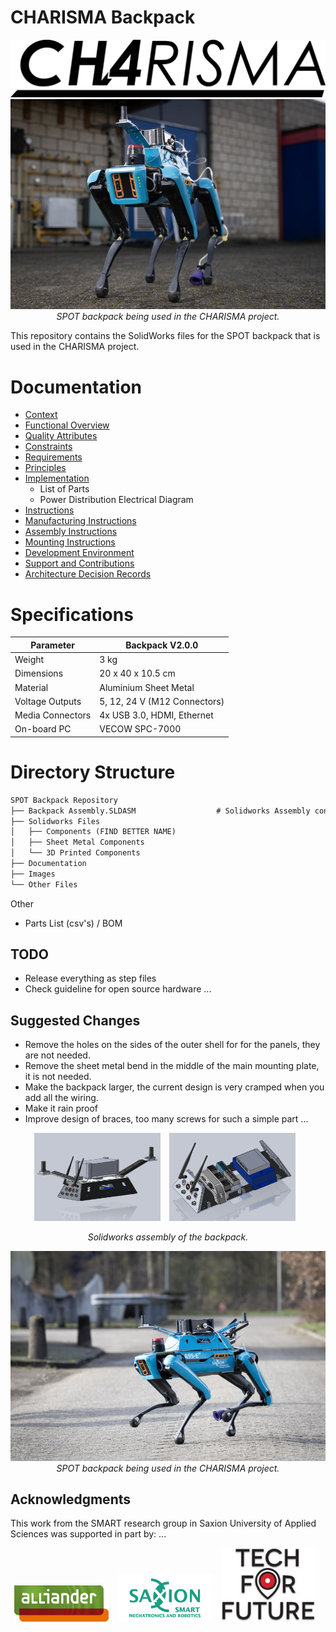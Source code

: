 # CHARISMA Backpack

<p align="center" width="100%">
  <img src="./Images/Logos/charisma_logo_blackwhite.png">
    <img src="./Images/KIWA_Test_Day/KIWA_2.jpg">
    <br>
    <em>SPOT backpack being used in the CHARISMA project.</em>
</p>

This repository contains the SolidWorks files for the SPOT backpack that is used in the CHARISMA project. 

# Documentation
  * [Context](/Documentation/01-context.md)
  * [Functional Overview](/Documentation/02-functional-overview.md)
  * [Quality Attributes](/Documentation/03-quality-attributes.md)
  * [Constraints](/Documentation/04-constraints.md)
  * [Requirements](/Documentation/xx-requirements.md)
  * [Principles](/Documentation/05-principles.md)
  * [Implementation](/Documentation/07-Implementation.md)
    * List of Parts 
    * Power Distribution Electrical Diagram 
  * [Instructions](/Documentation/8-instructions.md)
  * [Manufacturing Instructions](/Documentation/8.1-manufacturing-instructions.md)
  * [Assembly Instructions](/Documentation/8.2-assembly-instructions.md)
  * [Mounting Instructions](/Documentation/8.3-mounting-instructions.md)
  * [Development Environment](/Documentation/12-development-environment.md)
  * [Support and Contributions](/Documentation/11-support-and-contributions.md)
  * [Architecture Decision Records](/Documentation/11-decision-log.md)

# Specifications

| Parameter | Backpack V2.0.0 | 
| --- | --- |
| Weight | 3 kg |
| Dimensions | 20 x 40 x 10.5 cm|
| Material | Aluminium Sheet Metal |
| Voltage Outputs | 5, 12, 24 V (M12 Connectors) |
| Media Connectors | 4x USB 3.0, HDMI, Ethernet |
| On-board PC | VECOW SPC-7000|

# Directory Structure

```md
SPOT Backpack Repository
├── Backpack Assembly.SLDASM                  # Solidworks Assembly containing all parts
├── Solidworks Files 
│   ├── Components (FIND BETTER NAME)
│   ├── Sheet Metal Components
│   └── 3D Printed Components
├── Documentation
├── Images
└── Other Files
```

Other
* Parts List (csv's) / BOM

## TODO
* Release everything as step files
* Check guideline for open source hardware ...

## Suggested Changes

* Remove the holes on the sides of the outer shell for for the panels, they are not needed.
* Remove the sheet metal bend in the middle of the main mounting plate, it is not needed.
* Make the backpack larger, the current design is very cramped when you add all the wiring.
* Make it rain proof
* Improve design of braces, too many screws for such a simple part ...

<p align="center">
    <img src="./Images/CAD%20Images/full_backpack.png" style="display:inline-block; width:40%; margin-right:10px;">
    <img src="./Images/CAD%20Images/inner_backpack2.png" style="display:inline-block; width:40%; margin-right:10px;">
    <div style="clear:both;"></div>
    <div style="text-align: center;">
        <em>Solidworks assembly of the backpack.</em>
    </div>
</p>

<p align="center" width="100%">
    <img src="./Images/KIWA_Test_Day/KIWA_1.jpg">
    <br>
    <em>SPOT backpack being used in the CHARISMA project.</em>
</p>



## Acknowledgments
This work from the SMART research group in Saxion University of Applied Sciences was supported in part by:
...


<p align="center">
    <img src="./Images/Logos/alliander.png" style="display:inline-block; width:30%; margin-right:10px;">
    <img src="./Images/Logos/Saxion_Smart_Logo_Green.png" style="display:inline-block; width:30%; margin-right:10px;">
    <img src="./Images/Logos/TFF_logo.png" style="display:inline-block; width:30%; margin-right:10px;">
    <div style="clear:both;"></div>
</p>
